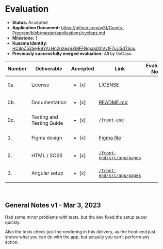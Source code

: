 # Evaluation

- **Status:** Accepted
- **Application Document:** https://github.com/w3f/Grants-Program/blob/master/applications/cyclops.md
- **Milestone:** 1
- **Kusama Identity:** [HC8pZ53SejB9YALHn2qXea6XMFFNgxpdXhVvtF7uU5dTSqu](https://kusama.subscan.io/account/HC8pZ53SejB9YALHn2qXea6XMFFNgxpdXhVvtF7uU5dTSqu)
- **Previously successfully merged evaluation:** All by 0xCaso

| Number | Deliverable | Accepted | Link | Evaluation Notes |
| ------ | ----------- | -------- | ---- |----------------- |
| 0a. | License | <ul><li>[x] </li></ul> | [LICENSE](https://github.com/ArthurHoeke/cyclops/blob/3bb12d3989752c9936585c39b82e985c54927617/LICENSE) |
| 0b. | Documentation | <ul><li>[x] </li></ul> | [README.md](https://github.com/ArthurHoeke/cyclops/blob/3bb12d3989752c9936585c39b82e985c54927617/README.md)  |
| 0c. | Testing and Testing Guide | <ul><li>[x] </li></ul> | [`/front-end`](https://github.com/ArthurHoeke/cyclops/tree/3bb12d3989752c9936585c39b82e985c54927617/front-end) |  |
| 1. | Figma design | <ul><li>[x] </li></ul> | [Figma file](https://github.com/ArthurHoeke/cyclops/tree/3bb12d3989752c9936585c39b82e985c54927617/front-end/figma) |
| 2. | HTML / SCSS | <ul><li>[x] </li></ul> | [`/front-end/src/app/pages`](https://github.com/ArthurHoeke/cyclops/tree/3bb12d3989752c9936585c39b82e985c54927617/front-end/src/app/pages) |
| 3. | Angular setup | <ul><li>[x] </li></ul> | [`/front-end/src/app/pages`](https://github.com/ArthurHoeke/cyclops/tree/3bb12d3989752c9936585c39b82e985c54927617/front-end/src/app/pages) |
<br/>

## General Notes v1 - Mar 3, 2023
Had some minor problems with tests, but the dev fixed the setup super quickly. 

Also the tests check just the rendering in this delivery, as the front-end just shows what you can do with the app, but actually you can't perform any action.